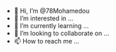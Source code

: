 - 👋 Hi, I’m @78Mohamedou
- 👀 I’m interested in ...
- 🌱 I’m currently learning ...
- 💞️ I’m looking to collaborate on ...
- 📫 How to reach me ...

<!---
78Mohamedou/78Mohamedou is a ✨ special ✨ repository because its `README.md` (this file) appears on your GitHub profile.
You can click the Preview link to take a look at your changes.
--->
